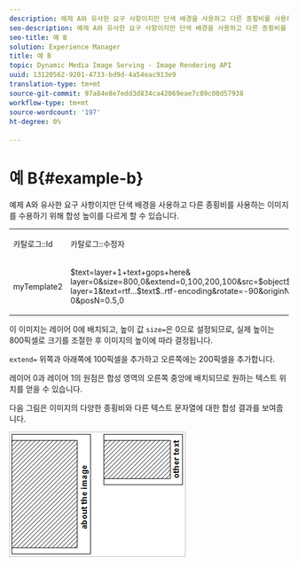 ```yaml
---
description: 예제 A와 유사한 요구 사항이지만 단색 배경을 사용하고 다른 종횡비를 사용하는 이미지를 수용하기 위해 합성 높이를 다르게 할 수 있습니다.
seo-description: 예제 A와 유사한 요구 사항이지만 단색 배경을 사용하고 다른 종횡비를 사용하는 이미지를 수용하기 위해 합성 높이를 다르게 할 수 있습니다.
seo-title: 예 B
solution: Experience Manager
title: 예 B
topic: Dynamic Media Image Serving - Image Rendering API
uuid: 13120562-9201-4733-bd9d-4a54eac913e9
translation-type: tm+mt
source-git-commit: 97a84e8e7edd3d834ca42069eae7c09c00d57938
workflow-type: tm+mt
source-wordcount: '197'
ht-degree: 0%

---
```



# 예 B{#example-b}

예제 A와 유사한 요구 사항이지만 단색 배경을 사용하고 다른 종횡비를 사용하는 이미지를 수용하기 위해 합성 높이를 다르게 할 수 있습니다.

<table id="simpletable_37BA3B2A75A9468C9ADEBBC034BADAE7"> 
 <tr class="strow"> 
  <td class="stentry"> <p><span class="codeph"> 카탈로그::Id</span> </p> </td> 
  <td class="stentry"> <p><span class="codeph"> 카탈로그::수정자</span> </p></td> 
 </tr> 
 <tr class="strow"> 
  <td class="stentry"> <p><span class="codeph"> myTemplate2</span> </p></td> 
  <td class="stentry"> <p><span class="codeph"> $text=layer+1+text+gops+here&amp; layer=0&amp;size=800,0&amp;extend=0,100,200,100&amp;src=$object$&amp;originN=.5,0&amp; layer=1&amp;text=rtf...$text$..rtf-encoding&amp;rotate=-90&amp;originN=.5,5 0&amp;posN=0.5,0</span> </p></td> 
 </tr> 
</table>

이 이미지는 레이어 0에 배치되고, 높이 값 `size=`은 0으로 설정되므로, 실제 높이는 800픽셀로 크기를 조절한 후 이미지의 높이에 따라 결정됩니다.

`extend=` 위쪽과 아래쪽에 100픽셀을 추가하고 오른쪽에는 200픽셀을 추가합니다.

레이어 0과 레이어 1의 원점은 합성 영역의 오른쪽 중앙에 배치되므로 원하는 텍스트 위치를 얻을 수 있습니다.

다음 그림은 이미지의 다양한 종횡비와 다른 텍스트 문자열에 대한 합성 결과를 보여줍니다.

![](assets/exampleb.png)

